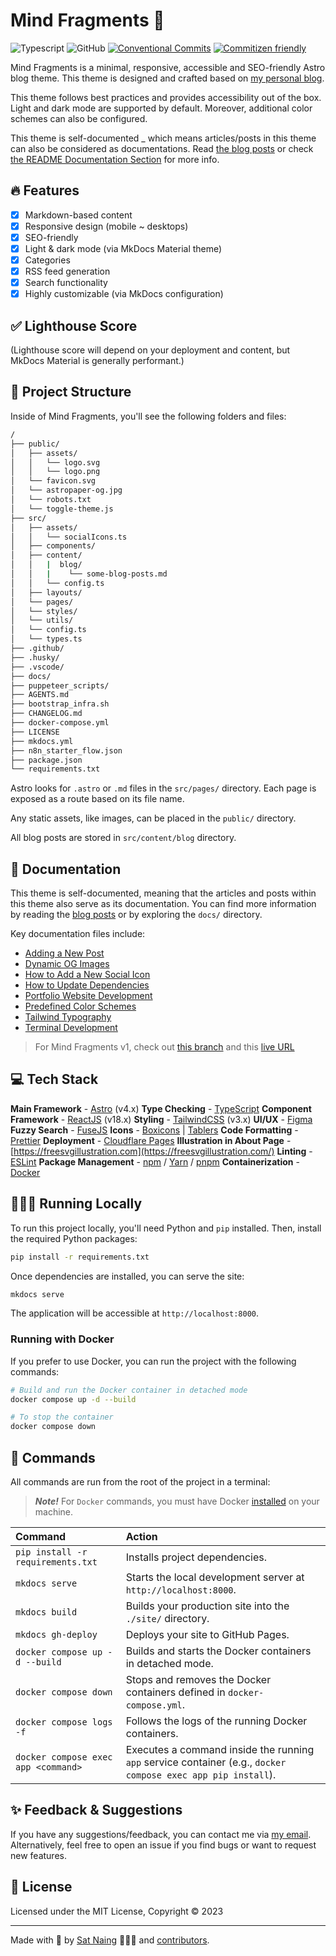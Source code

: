 # Mind Fragments 📄

![Typescript](https://img.shields.io/badge/TypeScript-007ACC?style=for-the-badge&logo=typescript&logoColor=white)
![GitHub](https://img.shields.io/github/license/satnaing/astro-paper?color=%232F3741&style=for-the-badge)
[![Conventional Commits](https://img.shields.io/badge/Conventional%20Commits-1.0.0-%23FE5196?logo=conventionalcommits&logoColor=white&style=for-the-badge)](https://conventionalcommits.org)
[![Commitizen friendly](https://img.shields.io/badge/commitizen-friendly-brightgreen.svg?style=for-the-badge)](http://commitizen.github.io/cz-cli/)

Mind Fragments is a minimal, responsive, accessible and SEO-friendly Astro blog theme. This theme is designed and crafted based on [my personal blog](https://satnaing.dev/blog).

This theme follows best practices and provides accessibility out of the box. Light and dark mode are supported by default. Moreover, additional color schemes can also be configured.

This theme is self-documented \_ which means articles/posts in this theme can also be considered as documentations. Read [the blog posts](https://astro-paper.pages.dev/posts/) or check [the README Documentation Section](#-documentation) for more info.

## 🔥 Features

- [x] Markdown-based content
- [x] Responsive design (mobile ~ desktops)
- [x] SEO-friendly
- [x] Light & dark mode (via MkDocs Material theme)
- [x] Categories
- [x] RSS feed generation
- [x] Search functionality
- [x] Highly customizable (via MkDocs configuration)

## ✅ Lighthouse Score

(Lighthouse score will depend on your deployment and content, but MkDocs Material is generally performant.)

## 🚀 Project Structure

Inside of Mind Fragments, you'll see the following folders and files:

```bash
/
├── public/
│   ├── assets/
│   │   └── logo.svg
│   │   └── logo.png
│   └── favicon.svg
│   └── astropaper-og.jpg
│   └── robots.txt
│   └── toggle-theme.js
├── src/
│   ├── assets/
│   │   └── socialIcons.ts
│   ├── components/
│   ├── content/
│   │   |  blog/
│   │   |    └── some-blog-posts.md
│   │   └── config.ts
│   ├── layouts/
│   └── pages/
│   └── styles/
│   └── utils/
│   └── config.ts
│   └── types.ts
├── .github/
├── .husky/
├── .vscode/
├── docs/
├── puppeteer_scripts/
├── AGENTS.md
├── bootstrap_infra.sh
├── CHANGELOG.md
├── docker-compose.yml
├── LICENSE
├── mkdocs.yml
├── n8n_starter_flow.json
├── package.json
└── requirements.txt
```

Astro looks for `.astro` or `.md` files in the `src/pages/` directory. Each page is exposed as a route based on its file name.

Any static assets, like images, can be placed in the `public/` directory.

All blog posts are stored in `src/content/blog` directory.

## 📖 Documentation

This theme is self-documented, meaning that the articles and posts within this theme also serve as its documentation. You can find more information by reading the [blog posts](https://astro-paper.pages.dev/posts/) or by exploring the `docs/` directory.

Key documentation files include:

- [Adding a New Post](docs/blog/posts/adding-new-post.md)
- [Dynamic OG Images](docs/blog/posts/dynamic-og-images.md)
- [How to Add a New Social Icon](docs/blog/posts/how-to-add-a-new-social-icon.md)
- [How to Update Dependencies](docs/blog/posts/how-to-update-dependencies.md)
- [Portfolio Website Development](docs/blog/posts/portfolio-website-development.md)
- [Predefined Color Schemes](docs/blog/posts/predefined-color-schemes.md)
- [Tailwind Typography](docs/blog/posts/tailwind-typography.md)
- [Terminal Development](docs/blog/posts/terminal-development.md)

> For Mind Fragments v1, check out [this branch](https://github.com/satnaing/astro-paper/tree/astro-paper-v1) and this [live URL](https://astro-paper-v1.astro-paper.pages.dev/)

## 💻 Tech Stack

**Main Framework** - [Astro](https://astro.build/) (v4.x)
**Type Checking** - [TypeScript](https://www.typescriptlang.org/)
**Component Framework** - [ReactJS](https://reactjs.org/) (v18.x)
**Styling** - [TailwindCSS](https://tailwindcss.com/) (v3.x)
**UI/UX** - [Figma](https://figma.com)
**Fuzzy Search** - [FuseJS](https://fusejs.io/)
**Icons** - [Boxicons](https://boxicons.com/) | [Tablers](https://tabler-icons.io/)
**Code Formatting** - [Prettier](https://prettier.io/)
**Deployment** - [Cloudflare Pages](https://pages.cloudflare.com/)
**Illustration in About Page** - [https://freesvgillustration.com](https://freesvgillustration.com/)
**Linting** - [ESLint](https://eslint.org/)
**Package Management** - [npm](https://www.npmjs.com/) / [Yarn](https://yarnpkg.com/) / [pnpm](https://pnpm.io/)
**Containerization** - [Docker](https://www.docker.com/)

## 👨🏻‍💻 Running Locally

To run this project locally, you'll need Python and `pip` installed. Then, install the required Python packages:

```bash
pip install -r requirements.txt
```

Once dependencies are installed, you can serve the site:

```bash
mkdocs serve
```

The application will be accessible at `http://localhost:8000`.

### Running with Docker

If you prefer to use Docker, you can run the project with the following commands:

```bash
# Build and run the Docker container in detached mode
docker compose up -d --build

# To stop the container
docker compose down
```

## 🧞 Commands

All commands are run from the root of the project in a terminal:

> **_Note!_** For `Docker` commands, you must have Docker [installed](https://docs.docker.com/engine/install/) on your machine.

| Command                              | Action                                                                                                                               |
| :----------------------------------- | :----------------------------------------------------------------------------------------------------------------------------------- |
| `pip install -r requirements.txt`    | Installs project dependencies.                                                                                                       |
| `mkdocs serve`                       | Starts the local development server at `http://localhost:8000`.                                                                      |
| `mkdocs build`                       | Builds your production site into the `./site/` directory.                                                                            |
| `mkdocs gh-deploy`                   | Deploys your site to GitHub Pages.                                                                                                   |
| `docker compose up -d --build`       | Builds and starts the Docker containers in detached mode.                                                                            |
| `docker compose down`                | Stops and removes the Docker containers defined in `docker-compose.yml`.                                                             |
| `docker compose logs -f`             | Follows the logs of the running Docker containers.                                                                                   |
| `docker compose exec app <command>`  | Executes a command inside the running `app` service container (e.g., `docker compose exec app pip install`).                       |

## ✨ Feedback & Suggestions

If you have any suggestions/feedback, you can contact me via [my email](mailto:contact@satnaing.dev). Alternatively, feel free to open an issue if you find bugs or want to request new features.

## 📜 License

Licensed under the MIT License, Copyright © 2023

---

Made with 🤍 by [Sat Naing](https://satnaing.dev) 👨🏻‍💻 and [contributors](https://github.com/satnaing/astro-paper/graphs/contributors).
